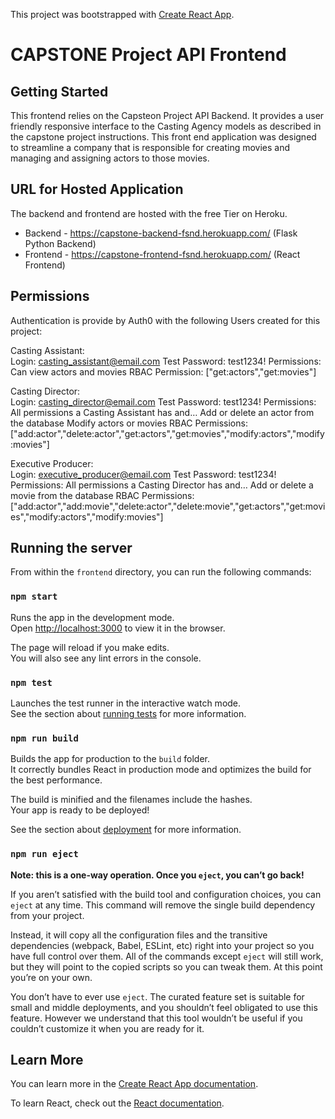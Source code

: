 This project was bootstrapped with [Create React App](https://github.com/facebook/create-react-app).

# CAPSTONE Project API Frontend

## Getting Started

This frontend relies on the Capsteon Project API Backend.  It provides a user friendly responsive interface to the Casting Agency models as described in the capstone project instructions.  This front end application was designed to streamline a company that is responsible for creating movies and managing and assigning actors to those movies. 

## URL for Hosted Application

The backend and frontend are hosted with the free Tier on Heroku.

* Backend - https://capstone-backend-fsnd.herokuapp.com/  (Flask Python Backend)
* Frontend - https://capstone-frontend-fsnd.herokuapp.com/ (React Frontend)

## Permissions

Authentication is provide by Auth0 with the following Users created for this project:

Casting Assistant:  
  Login: casting_assistant@email.com
  Test Password:  test1234!
  Permissions:    Can view actors and movies
  RBAC Permission:  ["get:actors","get:movies"]

Casting Director:  
  Login: casting_director@email.com
  Test Password:  test1234!
  Permissions:    All permissions a Casting Assistant has and…
                  Add or delete an actor from the database
                  Modify actors or movies
  RBAC Permissions:  ["add:actor","delete:actor","get:actors","get:movies","modify:actors","modify:movies"]

Executive Producer:  
  Login: executive_producer@email.com
  Test Password:  test1234!
  Permissions:    All permissions a Casting Director has and…
                  Add or delete a movie from the database
  RBAC Permissions:  ["add:actor","add:movie","delete:actor","delete:movie","get:actors","get:movies","modify:actors","modify:movies"]



## Running the server

From within the `frontend` directory, you can run the following commands: 

### `npm start`

Runs the app in the development mode.<br />
Open [http://localhost:3000](http://localhost:3000) to view it in the browser.

The page will reload if you make edits.<br />
You will also see any lint errors in the console.

### `npm test`

Launches the test runner in the interactive watch mode.<br />
See the section about [running tests](https://facebook.github.io/create-react-app/docs/running-tests) for more information.

### `npm run build`

Builds the app for production to the `build` folder.<br />
It correctly bundles React in production mode and optimizes the build for the best performance.

The build is minified and the filenames include the hashes.<br />
Your app is ready to be deployed!

See the section about [deployment](https://facebook.github.io/create-react-app/docs/deployment) for more information.

### `npm run eject`

**Note: this is a one-way operation. Once you `eject`, you can’t go back!**

If you aren’t satisfied with the build tool and configuration choices, you can `eject` at any time. This command will remove the single build dependency from your project.

Instead, it will copy all the configuration files and the transitive dependencies (webpack, Babel, ESLint, etc) right into your project so you have full control over them. All of the commands except `eject` will still work, but they will point to the copied scripts so you can tweak them. At this point you’re on your own.

You don’t have to ever use `eject`. The curated feature set is suitable for small and middle deployments, and you shouldn’t feel obligated to use this feature. However we understand that this tool wouldn’t be useful if you couldn’t customize it when you are ready for it.

## Learn More

You can learn more in the [Create React App documentation](https://facebook.github.io/create-react-app/docs/getting-started).

To learn React, check out the [React documentation](https://reactjs.org/).


